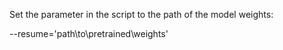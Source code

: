 Set the parameter in the script to the path of the model weights:

--resume='path\to\pretrained\weights'
